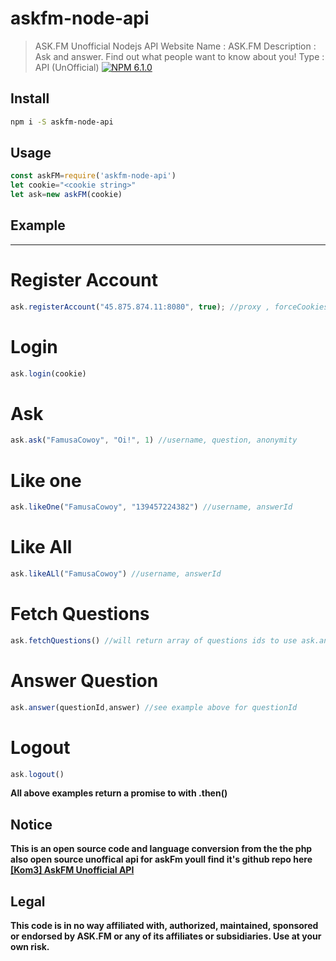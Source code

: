 # askfm-node-api

> ASK.FM Unofficial Nodejs API
Website Name : ASK.FM
Description : Ask and answer. Find out what people want to know about you!
Type : API (UnOfficial)
[![NPM 6.1.0][npm-image]][npm-url]

## Install

```bash
npm i -S askfm-node-api
```
## Usage 

```javascript
const askFM=require('askfm-node-api')
let cookie="<cookie string>"
let ask=new askFM(cookie)
```

## Example

-------
# Register Account
```javascript
ask.registerAccount("45.875.874.11:8080", true); //proxy , forceCookies
```
# Login
```javascript
ask.login(cookie)
```
# Ask
```javascript
ask.ask("FamusaCowoy", "Oi!", 1) //username, question, anonymity 
```

# Like one
```javascript
ask.likeOne("FamusaCowoy", "139457224382") //username, answerId
```
# Like All

```javascript
ask.likeALl("FamusaCowoy") //username, answerId
```
# Fetch Questions

```javascript
ask.fetchQuestions() //will return array of questions ids to use ask.answer() to answer tthem
```

# Answer Question

```javascript
ask.answer(questionId,answer) //see example above for questionId
```

# Logout

```javascript
ask.logout() 
```

**All above examples return a promise to with .then()**

## Notice 
**This is an open source code and language conversion from the the php also open source unoffical api for askFm youll find it's github repo here [\[Kom3\] AskFM Unofficial API](https://github.com/kom3/askfm-api)**
## Legal
**This code is in no way affiliated with, authorized, maintained, sponsored or endorsed by ASK.FM or any of its affiliates or subsidiaries. Use at your own risk.**

[npm-image]: https://img.shields.io/npm/v/live-xxx.svg
[npm-url]: https://npmjs.org/package/live-xxx
